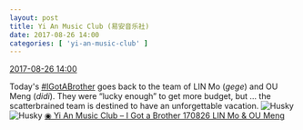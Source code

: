 ```yaml
---
layout: post
title: Yi An Music Club (易安音乐社)
date: 2017-08-26 14:00
categories: [ 'yi-an-music-club' ]
---
```


<div class="weibo-info">
  <a href="http://weibo.com/6094546964/FiSw3fJkL">2017-08-26 14:00</a>
</div>

Today's [#IGotABrother](http://weibo.com/p/10080861f662f85120fee304ac320a7735365a) goes back to the team of LIN Mo (*gege*) and OU Meng (*didi*). They were “lucky enough” to get more budget, but … the scatterbrained team is destined to have an unforgettable vacation. ![Husky](http://img.t.sinajs.cn/t4/appstyle/expression/ext/normal/74/moren_hashiqi_org.png)![Husky](http://img.t.sinajs.cn/t4/appstyle/expression/ext/normal/74/moren_hashiqi_org.png) [◉ Yi An Music Club – I Got a Brother 170826 LIN Mo & OU Meng](http://www.bilibili.com/video/av13731601/)
